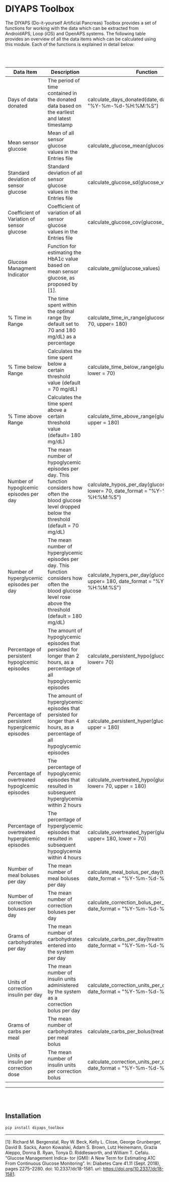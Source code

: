 # DIYAPS Toolbox

The DIYAPS (Do-it-yourself Artificial Pancreas) Toolbox provides a set of functions for working with the data which can be extracted from AndroidAPS, Loop (iOS) and OpenAPS systems. 
The following table provides an overview of all the data items which can be calculated using this module. Each of the functions is explained in detail below: 

<br/><br/>



|   Data Item                                        |   Description                                                                                                                                                     |   Function                                                                                       |
|----------------------------------------------------|-------------------------------------------------------------------------------------------------------------------------------------------------------------------|--------------------------------------------------------------------------------------------------|
|   Days of data donated                             |   The period of time contained in the donated data based on the earliest and latest timestamp                                                                     |   calculate_days_donated(date, date_format = "%Y-%m-%d-%H:%M:%S")                                |
|   Mean sensor glucose                              |   Mean of all sensor glucose values in the Entries file                                                                                                           |   calculate_glucose_mean(glucose_values)                                                         |
|   Standard deviation of sensor glucose             |   Standard deviation of all sensor glucose values in the Entries file                                                                                             |   calculate_glucose_sd(glucose_values)                                                           |
|   Coefficient of Variation of sensor glucose       |   Coefficient of variation of all sensor glucose values in the Entries file                                                                                       |   calculate_glucose_cov(glucose_values)                                                          |
|   Glucose Managment Indicator                      |   Function for estimating the HbA1c value based on mean sensor glucose, as proposed by [1].                                                                       |   calculate_gmi(glucose_values)                                                                  |
|   % Time in Range                                  |   The time spent within the optimal range (by default set to 70 and 180 mg/dL) as a percentage                                                                    |   calculate_time_in_range(glucose_values, lower= 70, upper= 180)                                 |
|   % Time below Range                               |   Calculates the time spent below a certain threshold value (default = 70 mg/dL)                                                                                  |   calculate_time_below_range(glucose_values, lower = 70)                                         |
|   % Time above Range                               |   Calculates the time spent above a certain threshold value  (default= 180 mg/dL)                                                                                 |   calculate_time_above_range(glucose_values, upper = 180)                                        |
|   Number of hypoglcemic episodes per day           |   The mean number of hypoglycemic episodes per day. This function considers how often the blood glucose level   dropped below the threshold (default = 70 mg/dL)  |   calculate_hypos_per_day(glucose_values, date, lower= 70, date_format = "%Y-%m-%d-%H:%M:%S")    |
|   Number of hyperglycemic episodes per day         |   The mean number of hyperglycemic episodes per day. This function considers how often the blood glucose level rose above the threshold (default = 180 mg/dL)     |   calculate_hypers_per_day(glucose_values, date, upper= 180, date_format = "%Y-%m-%d-%H:%M:%S")  |
|   Percentage of persistent hypoglcemic episodes    |   The amount of hypoglycemic episodes that persisted for longer than 2 hours, as a percentage of all hypoglycemic episodes                                        |   calculate_persistent_hypo(glucose_values, lower= 70)                                           |
|   Percentage of persistent hyperglcemic episodes   |   The amount of hyperglycemic episodes that persisted for longer than 4 hours, as a percentage of all hypoglycemic episodes                                       |   calculate_persistent_hyper(glucose_values, upper = 180)                                        |
|   Percentage of overtreated hypoglcemic episodes   |   The percentage of hypoglycemic episodes that resulted in subsequent hyperglycemia within 2 hours                                                                |   calculate_overtreated_hypo(glucose_values, lower= 70, upper = 180)                             |
|   Percentage of overtreated hyperglcemic episodes  |   The percentage of hyperglycemic episodes that resulted in subsequent hypoglycemia within 4 hours                                                                |   calculate_overtreated_hyper(glucose_values, upper= 180, lower = 70)                            |
|   Number of meal boluses per day                   |   The mean number of meal boluses per day                                                                                                                         |   calculate_meal_bolus_per_day(treatment_df, date_format = "%Y-%m-%d-%H:%M:%S")                  |
|   Number of correction boluses per day             |   The mean number of correction boluses per day                                                                                                                   |   calculate_correction_bolus_per_day(treatment_df, date_format = "%Y-%m-%d-%H:%M:%S")            |
|   Grams of carbohydrates per day                   |   The mean number of carbohydrates entered into the system per day                                                                                                |   calculate_carbs_per_day(treatment_df, date_format = "%Y-%m-%d-%H:%M:%S")                       |
|   Units of correction insulin per day              |   The mean number of insulin units administered by the system as a correction bolus per day                                                                       |   calculate_correction_units_per_day(treatment_df, date_format = "%Y-%m-%d-%H:%M:%S")            |
|   Grams of carbs per meal                          |   The mean number of carbohydrates per meal bolus                                                                                                                 |   calculate_carbs_per_bolus(treatment_df)                                                        |
|   Units of insulin per correction dose             |   The mean number of insulin units per correction bolus                                                                                                           |   calculate_correction_units_per_day(treatment_df, date_format = "%Y-%m-%d-%H:%M:%S")            |

---
<br/><br/>
## Installation 

```
pip install diyaps_toolbox
```



---
[1]: Richard M. Bergenstal, Roy W. Beck, Kelly L. Close, George Grunberger, David B. Sacks, Aaron Kowalski, Adam S. Brown, Lutz Heinemann, Grazia Aleppo, Donna B. Ryan, Tonya D. Riddlesworth, and William T. Cefalu. “Glucose Management Indica- tor (GMI): A New Term for Estimating A1C From Continuous Glucose Monitoring”. In: Diabetes Care 41.11 (Sept. 2018), pages 2275–2280. doi: 10.2337/dc18-1581. url: https://doi.org/10.2337/dc18-1581.